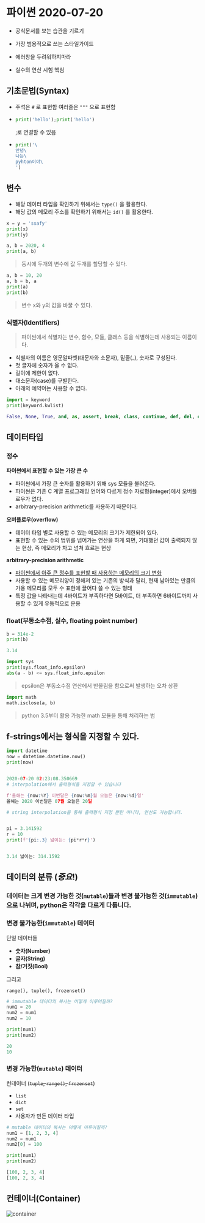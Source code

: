 # 파이썬 2020-07-20

- 공식문서를 보는 습관을 기르기

- 가장 범용적으로 쓰는 스타일가이드

- 에러창을 두려워하지마라
- 실수의 연산 시험 핵심

## 기초문법(Syntax)

- 주석은  `#` 로 표현함 여러줄은 `"""` 으로 표현함

- ```python
  print('hello');print('hello')
  ```

  ;로 연결할 수 있음

- ```python
  print('\
  안녕\
  나는\
  pyhton이야\
  ')
  ```

## 변수

- 해당 데이터 타입을 확인하기 위해서는 `type()` 을 활용한다.
- 해당 값의 메모리 주소를 확인하기 위해서는 `id()` 를 활용한다.

```python
x = y = 'ssafy'
print(x)
print(y)
```

```python
a, b = 2020, 4
print(a, b)
```

> 동시에 두개의 변수에 값 두개를 할당할 수 있다.



```python
a, b = 10, 20 
a, b = b, a
print(a)
print(b)
```

> 변수 x와 y의 값을 바꿀 수 있다.

### 식별자(Identifiers)

> 파이썬에서 식별자는 변수, 함수, 모듈, 클래스 등을 식별하는데 사용되는 이름이다.

- 식별자의 이름은 영문알파벳(대문자와 소문자), 밑줄(_), 숫자로 구성된다.
- 첫 글자에 숫자가 올 수 없다.
- 길이에 제한이 없다.
- 대소문자(case)를 구별한다.
- 아래의 예약어는 사용할 수 없다.

```python
import = keyword
print(keyword.kwlist)

False, None, True, and, as, assert, break, class, continue, def, del, elif, else, except, finally, for, from, global, if, import, in, is, lambda, nonlocal, not, or, pass, raise, return, try, while, with, yield
```

### 



## 데이터타입

### 정수

**파이썬에서 표현할 수 있는 가장 큰 수**

- 파이썬에서 가장 큰 숫자를 활용하기 위해 sys 모듈을 불러온다.
- 파이썬은 기존 C 계열 프로그래밍 언어와 다르게 정수 자료형(integer)에서 오버플로우가 없다.
- arbitrary-precision arithmetic를 사용하기 때문이다.

**오버플로우(overflow)**

- 데이터 타입 별로 사용할 수 있는 메모리의 크기가 제한되어 있다.
- 표현할 수 있는 수의 범위를 넘어가는 연산을 하게 되면, 기대했던 값이 출력되지 않는 현상, 즉 메모리가 차고 넘쳐 흐르는 현상

**arbitrary-precision arithmetic**

- [파이썬에서 아주 큰 정수를 표현할 때 사용하는 메모리의 크기 변화](https://mortada.net/can-integer-operations-overflow-in-python.html)
- 사용할 수 있는 메모리양이 정해져 있는 기존의 방식과 달리, 현재 남아있는 만큼의 가용 메모리를 모두 수 표현에 끌어다 쓸 수 있는 형태
- 특정 값을 나타내는데 4바이트가 부족하다면 5바이트, 더 부족하면 6바이트까지 사용할 수 있게 유동적으로 운용

### float(부동소수점, 실수, floating point number)

```python
b = 314e-2
print(b)

3.14
```

```python
import sys
print(sys.float_info.epsilon)
abs(a - b) <= sys.float_info.epsilon
```

> epsilon은 부동소수점 연산에서 반올림을 함으로써 발생하는 오차 상환



```python
import math
math.isclose(a, b)
```

> python 3.5부터 활용 가능한 math 모듈을 통해 처리하는 법

## f-strings에서는 형식을 지정할 수 있다.

```python
import datetime
now = datetime.datetime.now()
print(now)


2020-07-20 02:23:08.350669
# interpolation에서 출력형식을 지정할 수 있습니다

f'올해는 {now:%Y} 이번달은 {now:%m}월 오늘은 {now:%d}일'
올해는 2020 이번달은 07월 오늘은 20일

```

```python
# string interpolation을 통해 출력형식 지정 뿐만 아니라, 연산도 가능합니다.


pi = 3.141592
r = 10
print(f'{pi:.3} 넓이는: {pi*r*r}')


3.14 넓이는: 314.1592
```



## 데이터의 분류 (*중요*!)

### 데이터는 크게 변경 가능한 것(`mutable`)들과 변경 불가능한 것(`immutable`)으로 나뉘며, python은 각각을 다르게 다룹니다.

### 변경 불가능한(`immutable`) 데이터

단일 데이터들

- **숫자(Number)**
- **글자(String)**
- **참/거짓(Bool)**

그리고

```
range(), tuple(), frozenset()
```

```python
# immutable 데이터의 복사는 어떻게 이루어질까?
num1 = 20
num2 = num1 
num2 = 10

print(num1)
print(num2)

20
10
```

### 변경 가능한(`mutable`) 데이터

컨테이너 (~~`tuple`, `range()`, `frozenset`~~)

- `list`
- `dict`
- `set`
- 사용자가 만든 데이터 타입

```python
# mutable 데이터의 복사는 어떻게 이루어질까?
num1 = [1, 2, 3, 4]
num2 = num1
num2[0] = 100

print(num1)
print(num2)

[100, 2, 3, 4]
[100, 2, 3, 4]
```

## 컨테이너(Container)

![container](https://user-images.githubusercontent.com/18046097/61180439-44e60d80-a651-11e9-9adc-e60fa57c2165.png)